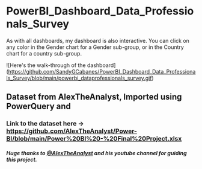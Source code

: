 # PowerBI_Dashboard_Data_Professionals_Survey

As with all dashboards, my dashboard is also interactive.  You can click on any color in the Gender chart for a Gender sub-group, or in the Country chart for a country sub-group.

![Here's the walk-through of the dashboard]  (https://github.com/SandyGCabanes/PowerBI_Dashboard_Data_Professionals_Survey/blob/main/powerbi_dataprofessionals_survey.gif)

## Dataset from AlexTheAnalyst, Imported using PowerQuery and 


### Link to the dataset here -> https://github.com/AlexTheAnalyst/Power-BI/blob/main/Power%20BI%20-%20Final%20Project.xlsx

##### Huge thanks to [@AlexTheAnalyst](https://www.youtube.com/watch?v=g0m5sEHPU-s) and his youtube channel for guiding this project.
